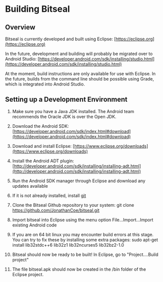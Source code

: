 Building Bitseal
=====================

Overview
------
Bitseal is currently developed and built using Eclipse: [https://eclipse.org](https://eclipse.org)

In the future, development and building will probably be migrated over to Android Studio: [https://developer.android.com/sdk/installing/studio.html](https://developer.android.com/sdk/installing/studio.html)

At the moment, build instructions are only available for use with Eclipse. In the future, builds from the command line should be possible using Grade, which is integrated into Android Studio. 


Setting up a Development Environment
------

1) Make sure you have a Java JDK installed. The Android team recommends the Oracle JDK is over the Open JDK.

2) Download the Android SDK: [https://developer.android.com/sdk/index.html#download](https://developer.android.com/sdk/index.html#download)

3) Download and install Eclipse: [https://www.eclipse.org/downloads](https://www.eclipse.org/downloads)

4) Install the Android ADT plugin: [http://developer.android.com/sdk/installing/installing-adt.html](http://developer.android.com/sdk/installing/installing-adt.html)

5) Run the Android SDK manager through Eclipse and download any updates available

6) If it is not already installed, install [git](http://git-scm.com)

7) Clone the Bitseal Github repository to your system: git clone https://github.com/JonathanCoe/bitseal.git

8) Import bitseal into Eclipse using the menu option File...Import...Import existing Android code

9) If you are on 64 bit linux you may encounter build errors at this stage. You can try to fix these by installing some extra packages: sudo apt-get install lib32stdc++6 lib32z1 lib32ncurses5 lib32bz2-1.0

10) Bitseal should now be ready to be built! In Eclipse, go to "Project....Build project"

12) The file bitseal.apk should now be created in the /bin folder of the Eclipse project. 
